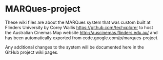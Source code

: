 # MARQues-project

These wiki files are about the MARQues system that was custom built at Flinders University by Corey Wallis https://github.com/techxplorer to host the Australian Cinemas Map website http://auscinemas.flinders.edu.au/ and has been automatically exported from code.google.com/p/marques-project.

Any additional changes to the system will be documented here in the GitHub project wiki pages.
